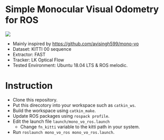 # Simple Monocular Visual Odometry for ROS
![](./intro.gif)
- Mainly inspired by https://github.com/avisingh599/mono-vo
- Dataset: KITTI 00 sequence
- Extractor: FAST
- Tracker: LK Optical Flow
- Tested Environment: Ubuntu 18.04 LTS & ROS melodic.

# Instruction
- Clone this repository.
- Put this direcotory into your workspace such as `catkin_ws`.
- Build the workspace using `catkin_make`.
- Update ROS packages using `rospack profile`.
- Edit the launch file `launch/mono_vo_ros.launch`
  - Change `fn_kitti` variable to the kitti path in your system.
- Run `roslaunch mono_vo_ros mono_vo_ros.launch`.
